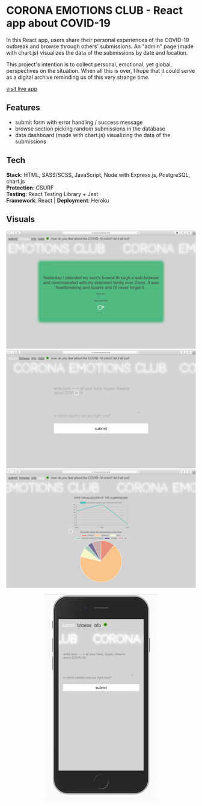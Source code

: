 # CORONA EMOTIONS CLUB - React app about COVID-19

In this React app, users share their personal experiences of the COVID-19 outbreak and browse through others' submissions. An "admin" page (made with chart.js) visualizes the data of the submissions by date and location. <br />

This project's intention is to collect personal, emotional, yet global, perspectives on the situation.
When all this is over, I hope that it could serve as a digital archive reminding us of this very strange time.

[visit live app](https://corona-emotions.club)

## Features

-   submit form with error handling / success message
-   browse section picking random submissions in the database
-   data dashboard (made with chart.js) visualizing the data of the submissions

## Tech

**Stack**: HTML, SASS/SCSS, JavaScript, Node with Express.js, PostgreSQL, chart.js <br />
**Protection**: CSURF <br />
**Testing**: React Testing Library + Jest <br />
**Framework**: React | **Deployment**: Heroku

## Visuals

![screenshot](readMe/screenshot_1.png)
![screenshot](readMe/screenshot_2.png)
![screenshot](readMe/screenshot_3.png)

<p align="center">
<img width="300" height="550" src="readMe/mobile.png">
</p>
